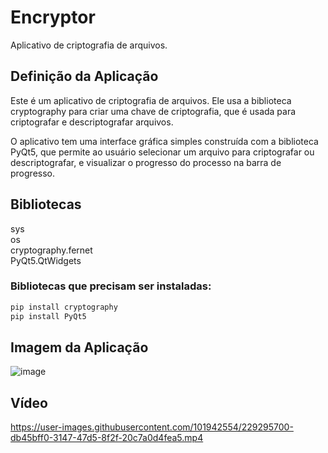 # Encryptor
Aplicativo de criptografia de arquivos.

## Definição da Aplicação
Este é um aplicativo de criptografia de arquivos. Ele usa a biblioteca cryptography para criar uma chave de criptografia, que é usada para criptografar e descriptografar arquivos.

O aplicativo tem uma interface gráfica simples construída com a biblioteca PyQt5, que permite ao usuário selecionar um arquivo para criptografar ou descriptografar, e visualizar o progresso do processo na barra de progresso.

## Bibliotecas
sys</br>
os</br>
cryptography.fernet</br>
PyQt5.QtWidgets</br>

### Bibliotecas que precisam ser instaladas:
```bash
pip install cryptography
pip install PyQt5
```
## Imagem da Aplicação
![image](https://user-images.githubusercontent.com/101942554/229295224-d52ca8ae-1241-4a29-b52f-a2a6f3a4493c.png)

## Vídeo
https://user-images.githubusercontent.com/101942554/229295700-db45bff0-3147-47d5-8f2f-20c7a0d4fea5.mp4



